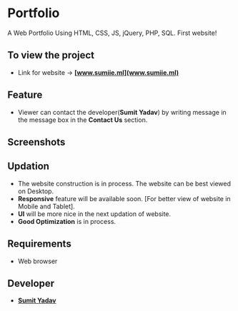 # Portfolio 
A Web Portfolio Using HTML, CSS, JS, jQuery, PHP, SQL.
First website!


## To view the project
* Link for website -> **[www.sumiie.ml](www.sumiie.ml)**


## Feature
* Viewer can contact the developer(**Sumit Yadav**) by writing message in the message box in the **Contact Us** section.


## Screenshots 


## Updation
* The website construction is in process. The website can be best viewed on Desktop.
* **Responsive** feature will be available soon. [For better view of website in Mobile and Tablet].
* **UI** will be more nice in the next updation of website.
* **Good Optimization** is in process.


## Requirements
* Web browser


## Developer 
* **[Sumit Yadav](https://www.linkedin.com/in/sumiie24/)**



